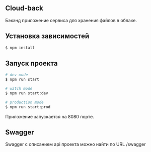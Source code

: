 ## Cloud-back
Бэкэнд приложение сервиса для хранения файлов в облаке.

## Установка зависимостей

```bash
$ npm install
```

## Запуск проекта

```bash
# dev mode
$ npm run start

# watch mode
$ npm run start:dev

# production mode
$ npm run start:prod
```

Приложение запускается на 8080 порте.

## Swagger
Swagger с описанием api проекта можно найти по URL /swagger
